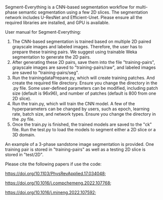 Segment-Everything is a CNN-based segmentation workflow for multi-phase semantic segmentation using a few 2D slices. The segmentation network includes U-ResNet and Efficient-Unet. Please ensure all the required libraries are installed, and GPU is available.

User manual for Segment-Everything:
1. The CNN-based segmentation is trained based on multiple 2D paired grayscale images and labeled images. Therefore, the user has to prepare these training pairs. We suggest using trainable Weka segmentation to
   generate the 2D pairs.
2. After generating these 2D pairs, save them into the file "training-pairs", grayscale images are saved to "training-pairs/raw", and labeled images are saved to "training-pairs/seg".
3. Run the trainingdataPrepare.py, which will create training patches. And create the required file directory. Ensure you change the directory in the .py file.
   Some user-defined parameters can be modified, including patch size (default is 96x96), and number of patches (default is 800 from one 2D slice).
5. Run the train.py, which will train the CNN model. A few of the hyperparameters can be changed by users, such as epoch, learning rate, batch size, and network types. Ensure you change the directory in the .py file.
6. Once the train.py is finished, the trained models are saved to the "ck" file. Run the test.py to load the models to segment either a 2D slice or a 3D domain.


An example of a 3-phase sandstone image segmentation is provided. One training pair is stored in "training-pairs" as well as a testing 2D slice is stored in "test/2D". 


Please cite the following papers if use the code:

https://doi.org/10.1103/PhysRevApplied.17.034048;

https://doi.org/10.1016/j.compchemeng.2022.107768;

https://doi.org/10.1016/j.mineng.2022.107592;
